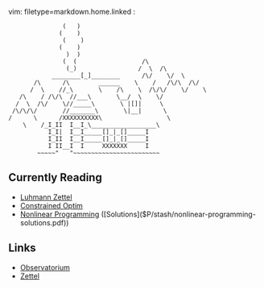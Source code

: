 vim: filetype=markdown.home.linked :

				   (   )
				  (    )
				   (    )
				  (    )
				    )  )
				   (  (                  /\
				    (_)                 /  \  /\
			    ________[_]________      /\/    \/  \
		   /\      /\        ______    \    /   /\/\  /\/
		  /  \    //_\       \    /\    \  /\/\/    \/    \
	   /\    / /\/\  //___\       \__/  \    \/
	  /  \  /\/    \//_____\       \ |[]|     \
	 /\/\/\/       //_______\       \|__|      \
	/      \      /XXXXXXXXXX\                  \
		\    /_I_II  I__I_\__________________\
		       I_I|  I__I_____[]_|_[]_____I
		       I_II  I__I_____[]_|_[]_____I
		       I II__I  I     XXXXXXX     I
		    ~~~~~"   "~~~~~~~~~~~~~~~~~~~~~~~~

 ## Currently Reading

 - [Luhmann Zettel]($P/stash/luhmann1981.marks.md)
 - [Constrained Optim]($P/stash/constrained-opt-text.marks.md)
 - [Nonlinear Programming]($P/stash/nonlinear-programming.pdf) ([Solutions]($P/stash/nonlinear-programming-solutions.pdf))

 ## Links

 - [Observatorium](Observatorium.md)
 - [Zettel](Kasten.md)
